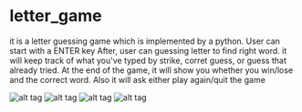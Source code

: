 # letter_game

it is a letter guessing game which is implemented by a python.
User can start with a ENTER key 
After, user can guessing letter to find right word. 
it will keep track of what you've typed by strike, corret guess, or guess that already tried.
At the end of the game, it will show you whether you win/lose and the correct word. 
Also it will ask either play again/quit the game

![alt tag](http://i.imgur.com/RRCe2Xe.png)
![alt tag](http://i.imgur.com/muveejb.png)
![alt tag](http://i.imgur.com/xhFoe2q.png)
![alt tag](http://i.imgur.com/Ui6GHmE.png)

